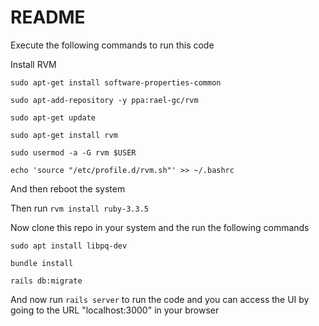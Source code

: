 # README

Execute the following commands to run this code

Install RVM

`sudo apt-get install software-properties-common`

`sudo apt-add-repository -y ppa:rael-gc/rvm`

`sudo apt-get update`

`sudo apt-get install rvm`

`sudo usermod -a -G rvm $USER`

`echo 'source "/etc/profile.d/rvm.sh"' >> ~/.bashrc`

And then reboot the system

Then run `rvm install ruby-3.3.5`

Now clone this repo in your system and the run the following commands

`sudo apt install libpq-dev`

`bundle install`

`rails db:migrate `

And now run `rails server` to run the code and you can access the UI by going to the URL "localhost:3000" in your browser

